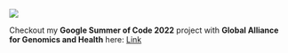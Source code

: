 ![](https://komarev.com/ghpvc/?username=LakiG&color=green)

Checkout my **Google Summer of Code 2022** project with **Global Alliance for Genomics and Health** here: [Link][res-gsoc-22]

[res-gsoc-22]: <https://gist.github.com/LakiG/0d7feb7af004d6478d8bb802ad5034b6>
